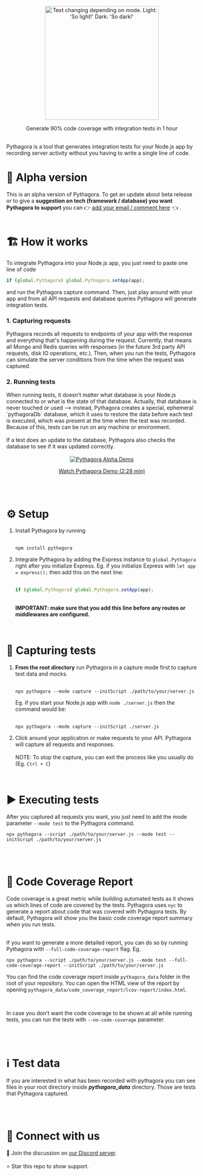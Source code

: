 <p align=center>
  <picture>
    <source media="(prefers-color-scheme: dark)" srcset="https://user-images.githubusercontent.com/10895136/217571898-14e94ea7-75a5-4a50-a7dc-486e10a8b462.png">
    <img height="300px" alt="Text changing depending on mode. Light: 'So light!' Dark: 'So dark!'" src="https://user-images.githubusercontent.com/10895136/217490853-013a21d3-e4a2-4c1d-a38c-e3c835788592.png">
  </picture>
</p>
<p align=center>
  Generate 90% code coverage with integration tests in 1 hour
</p>
<br>
Pythagora is a tool that generates integration tests for your Node.js app by recording server activity without you having to write a single line of code.


<h1>🏁 Alpha version</h1>
This is an alpha version of Pythagora. To get an update about beta release or to give a <b>suggestion on tech (framework / database) you want Pythagora to support</b> you can 👉 <a href="http://eepurl.com/ikg_nT" target="_blank">add your email / comment here</a> 👈 .
<br>
<br>


<h1>🏗️ How it works</h1>

To integrate Pythagora into your Node.js app, you just need to paste one line of code
```javascript
if (global.Pythagora) global.Pythagora.setApp(app);
```
and run the Pythagora capture command. Then, just play around with your app and from all API requests and database queries Pythagora will generate integration tests.

<h3>1. Capturing requests</h3>
Pythagora records all requests to endpoints of your app with the response and everything that's happening during the request. Currently, that means all Mongo and Redis queries with responses (in the future 3rd party API requests, disk IO operations, etc.). Then, when you run the tests, Pythagora can simulate the server conditions from the time when the request was captured.
<h3>2. Running tests</h3>
When running tests, it doesn’t matter what database is your Node.js connected to or what is the state of that database. Actually, that database is never touched or used —> instead, Pythagora creates a special, ephemeral `pythagoraDb` database, which it uses to restore the data before each test is executed, which was present at the time when the test was recorded. Because of this, tests can be run on any machine or environment.
<br>
<br>
If a test does an update to the database, Pythagora also checks the database to see if it was updated correctly.
<br>
<br>
<div align="center">
  <a href="https://www.youtube.com/watch?v=Be9ed-JHuQg"><img src="https://user-images.githubusercontent.com/10895136/217778681-bce3186f-c92d-4861-94cd-ad8bad29a2ff.gif" alt="Pythagora Alpha Demo"></a>
</div>
<p align=center>
  <a target="_blank" href="https://www.youtube.com/watch?v=Be9ed-JHuQg">Watch Pythagora Demo (2:28 min)</a>
</p>
<br>
<br>
<h1>⚙️ Setup</h1>

1. Install Pythagora by running
   <br><br>
   ```
   npm install pythagora
   ```
2. Integrate Pythagora by adding the Express instance to `global.Pythagora` right after you initialize Express. Eg. if you initialize Express with `let app = express();` then add this on the next line:
   <br><br>
    ```javascript
    if (global.Pythagora) global.Pythagora.setApp(app);
   ```
   <br>
   <b>IMPORTANT: make sure that you add this line before any routes or middlewares are configured.</b>
<br>
<h1>🎥 Capturing tests</h1>

1. <b>From the root directory</b> run Pythagora in a capture mode first to capture test data and mocks.
   <br><br>
      ```
      npx pythagora --mode capture --initScript ./path/to/your/server.js
      ```
   Eg. if you start your Node.js app with `node ./server.js` then the command would be:
   <br><br>
      ```
      npx pythagora --mode capture --initScript ./server.js
      ```
2. Click around your application or make requests to your API. Pythagora will capture all requests and responses.
   <br><br>
NOTE: To stop the capture, you can exit the process like you usually do (Eg. `Ctrl + C`)   
<br>
<h1>▶️ Executing tests</h1>

After you captured all requests you want, you just need to add the mode parameter `--mode test` to the Pythagora command.
<br>
   ```
   npx pythagora --script ./path/to/your/server.js --mode test --initScript ./path/to/your/server.js
   ```   

<br><br>
<h1>📝 Code Coverage Report</h1>

Code coverage is a great metric while building automated tests as it shows us which lines of code are covered by the tests. Pythagora uses `nyc` to generate a report about code that was covered with Pythagora tests. By default, Pythagora will show you the basic code coverage report summary when you run tests.
<br>
<br>

If you want to generate a more detailed report, you can do so by running Pythagora with `--full-code-coverage-report` flag. Eg.
   ```
   npx pythagora --script ./path/to/your/server.js --mode test --full-code-coverage-report --initScript ./path/to/your/server.js
   ```
You can find the code coverage report inside `pythagora_data` folder in the root of your repository. You can open the HTML view of the report by opening `pythagora_data/code_coverage_report/lcov-report/index.html`.

<br>

In case you don't want the code coverage to be shown at all while running tests, you can run the tests with `--no-code-coverage` parameter.

<br><br>
<h1>ℹ️ Test data</h1>
If you are interested in what has been recorded with pythagora
you can see files in your root directory inside <strong><i>pythagora_data</i></strong> directory.
Those are tests that Pythagora captured.



<br><br>
<h1>🔗 Connect with us</h1>
💬 Join the discussion on <a href="https://discord.gg/9ykSuFGq" target="_blank">our Discord server</a>.
<br><br>
⭐ Star this repo to show support.
<br><br>

